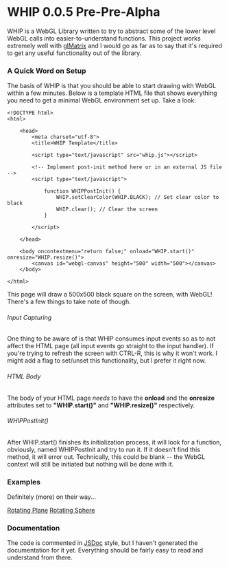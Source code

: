# WHIP 0.0.5 Pre-Pre-Alpha

WHIP is a WebGL Library written to try to abstract some of the lower level WebGL calls into easier-to-understand functions. This project works extremely well with [glMatrix](http://glmatrix.net/) and I would go as far as to say that it's required to get any useful functionality out of the library.

### A Quick Word on Setup

The basis of WHIP is that you should be able to start drawing with WebGL within a few minutes. Below is a template HTML file that shows everything you need to get a minimal WebGL environment set up. Take a look:

```
<!DOCTYPE html>
<html>

	<head>
		<meta charset="utf-8">
		<title>WHIP Template</title>
		
		<script type="text/javascript" src="whip.js"></script>
		
		<!-- Implement post-init method here or in an external JS file -->
		<script type="text/javascript">
		
			function WHIPPostInit() {
				WHIP.setClearColor(WHIP.BLACK); // Set clear color to black
				WHIP.clear(); // Clear the screen
			}
			
		</script>
		
	</head>
	
	<body oncontextmenu="return false;" onload="WHIP.start()" onresize="WHIP.resize()">
		<canvas id="webgl-canvas" height="500" width="500"></canvas>
	</body>
	
</html>
```
This page will draw a 500x500 black square on the screen, with WebGL! There's a few things to take note of though.

###### Input Capturing

One thing to be aware of is that WHIP consumes input events so as to not affect the HTML page (all input events go straight to the input handler). If you're trying to refresh the screen with CTRL-R, this is why it won't work. I might add a flag to set/unset this functionality, but I prefer it right now.

###### HTML Body

The body of your HTML page *needs* to have the **onload** and the **onresize** attributes set to **"WHIP.start()"** and **"WHIP.resize()"** respectively.

###### WHIPPostInit()

After WHIP.start() finishes its initialization process, it will look for a function, obviously, named WHIPPostInit and try to run it. If it doesn't find this method, it will error out. Technically, this could be blank -- the WebGL context will still be initiated but nothing will be done with it.

### Examples

Definitely (more) on their way...

[Rotating Plane](https://zrezi.github.io/whip-examples/rotating%20plane/rotating_plane.html)
[Rotating Sphere](https://zrezi.github.io/whip-examples/rotating%20sphere/rotating_sphere.html)

### Documentation

The code is commented in [JSDoc](http://usejsdoc.org/) style, but I haven't generated the documentation for it yet. Everything should be fairly easy to read and understand from there.